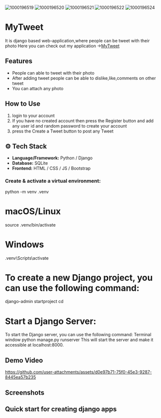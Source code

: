 ![1000196519](https://github.com/user-attachments/assets/e2166da5-478e-4b59-920e-d34d17bd98aa)
![1000196520](https://github.com/user-attachments/assets/48e30643-819a-44c9-8ee7-67c0f780bbce)
![1000196521](https://github.com/user-attachments/assets/ff5af6a4-0480-4d1f-adcf-930df9721dfb)
![1000196522](https://github.com/user-attachments/assets/5508028e-9b3b-45d5-b371-9ba1dc209084)
![1000196524](https://github.com/user-attachments/assets/591557d9-2777-4ac9-99e0-62e8e1e581dc)
# MyTweet
It is django based web-application,where people can be tweet with their photo 
Here you can check out my application ->[MyTweet ](https://mytweet-05tm.onrender.com/)

## Features

- People can able to tweet with their photo 
- After adding tweet people can be able to dislike,like,comments on other tweet
- You can attach any photo  

## How to Use

1. login to your account 
2. If you have no created account then  press the Register button and  add any user id and random password to create your account 
3. press the Create a Tweet button to post any Tweet

## ⚙️ Tech Stack

- **Language/Framework:** Python / Django  
- **Database:** SQLite 
- **Frontend:** HTML / CSS / JS / Bootstrap 

### Create & activate a virtual environment:
python -m venv .venv
# macOS/Linux
source .venv/bin/activate
# Windows
.venv\Scripts\activate
# To create a new Django project, you can use the following command:
django-admin startproject <your-projectname>
cd <your-projectname>
# Start a Django Server:
To start the Django server, you can use the following command:
Terminal window
python manage.py runserver
This will start the server and make it accessible at localhost:8000.
## Demo Video


https://github.com/user-attachments/assets/d0e97b71-75f0-45e3-9287-8445ea57b235





## Screenshots



## Quick start for creating django apps

